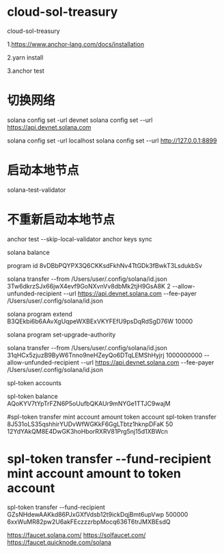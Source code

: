 # cloud-sol-treasury
cloud-sol-treasury

1.https://www.anchor-lang.com/docs/installation

2.yarn install

3.anchor test

# 切换网络
solana config set -url devnet
solana config set --url https://api.devnet.solana.com



solana config set -url localhost
solana config set --url http://127.0.0.1:8899




# 启动本地节点
solana-test-validator

# 不重新启动本地节点
anchor test --skip-local-validator
anchor keys sync

solana balance

program id
8vDBbPQYPX3Q6CKKsdFkhNv4TtGDk3fBwkT3LsdukbSv


solana transfer --from /Users/user/.config/solana/id.json 3Tw6dkrzSJx66jwX4evf9GoNXvnVv8dbMk2tjH9GsA8K 2 --allow-unfunded-recipient --url https://api.devnet.solana.com --fee-payer /Users/user/.config/solana/id.json


solana program extend B3QEkbi6b6AAvXgUqpeWXBExVKYFEfU9psDqRdSgD76W 10000


solana program set-upgrade-authority


solana transfer --from /Users/user/.config/solana/id.json 31qHCx5zjuzB9ByW6Tnno9neHZeyQo6DTqLEMShHyjrj 1000000000 --allow-unfunded-recipient --url https://api.devnet.solana.com --fee-payer /Users/user/.config/solana/id.json

spl-token accounts

spl-token balance AQoKYV7tYpTrFZN6P5oUufbQKAUr9mNYGe1TTJC9wajM

#spl-token transfer mint account amount token account
spl-token transfer 8J531oLS35qshhirYUDvWfWGKkF6GgLTbtz1hknpDFaK 50 12YdYAkQM8E4DwGK3hoHborRXRV81Prg5nj15d1XBWcn

# spl-token transfer --fund-recipient mint account amount to token account
spl-token transfer --fund-recipient GZsNHdewAAKkd86PJxGXfVdsb12t9ickDqjBmt6upVwp 500000 6xxWuMR82pw2U6akFEczzzrbpMocq636T6trJMXBEsdQ



https://faucet.solana.com/
https://solfaucet.com/
https://faucet.quicknode.com/solana
